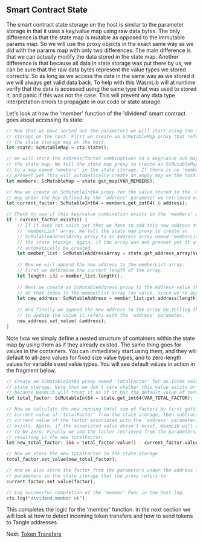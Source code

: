 ## Smart Contract State

The smart contract state storage on the host is similar to the parameter storage
in that it uses a key/value map using raw data bytes. The only difference is
that the state map is mutable as opposed to the immutable params map. So we will
use the proxy objects in the exact same way as we did with the params map with
only two differences. The main difference is that we can actually modify the
data stored in the state map. Another difference is that because all data in
state storage was put there by us, we can be sure that the raw data bytes
represent the value types we stored correctly. So as long as we access the data
in the same way as we stored it we will always get valid data back. To help with
this WasmLib will at runtime verify that the data is accessed using the same
type that was used to stored it, and panic if this was not the case. This will
prevent any data type interpretation errors to propagate in our code or state
storage.

Let's look at how the 'member' function of the 'dividend' smart contract goes
about accessing its state:

```rust
// Now that we have sorted out the parameters we will start using the state
// storage on the host. First we create an ScMutableMap proxy that refers to
// the state storage map on the host.
let state: ScMutableMap = ctx.state();

// We will store the address/factor combinations in a key/value sub-map inside
// the state map. We tell the state map proxy to create an ScMutableMap proxy
// to a map named 'members' in the state storage. If there is no 'members' map
// present yet this will automatically create an empty map on the host.
let members: ScMutableMap = state.get_map(VAR_MEMBERS);

// Now we create an ScMutableInt64 proxy for the value stored in the 'members'
// map under the key defined by the 'address' parameter we retrieved earlier.
let current_factor: ScMutableInt64 = members.get_int64( & address);

// Check to see if this key/value combination exists in the 'members' map
if ! current_factor.exists() {
    // If it does not exist yet then we have to add this new address to the
    // 'memberList' array. We tell the state map proxy to create an
    // ScMutableAddressArray proxy to an Address array named 'memberList' in
    // the state storage. Again, if the array was not present yet it will
    // automatically be created.
    let member_list: ScMutableAddressArray = state.get_address_array(VAR_MEMBER_LIST);
    
    // Now we will append the new address to the memberList array.
    // First we determine the current length of the array.
    let length: i32 = member_list.length();
    
    // Next we create an ScMutableAddress proxy to the Address value that lives
    // at that index in the memberList array (no value, since we're appending).
    let new_address: ScMutableAddress = member_list.get_address(length);
    
    // And finally we append the new address to the array by telling the proxy
    // to update the value it refers with the 'address' parameter.
    new_address.set_value( &address);
}
```

Note how we simply define a nested structure of containers within the state map
by using them as if they already existed. The same thing goes for values in the
containers. You can immediately start using them, and they will default to
all-zero values for fixed size value types, and to zero-length values for
variable sized value types. You will see default values in action in the
fragment below.

```rust
// Create an ScMutableInt64 proxy named 'totalFactor' for an Int64 value in
// state storage. Note that we don't care whether this value exists or not,
// because WasmLib will treat it as if it has the default value of zero.
let total_factor: ScMutableInt64 = state.get_int64(VAR_TOTAL_FACTOR);

// Now we calculate the new running total sum of factors by first getting the
// current value of 'totalFactor' from the state storage, then subtracting the
// current value of the factor associated with the 'address' parameter, if any
// exists. Again, if the associated value doesn't exist, WasmLib will assume it
// to be zero. Finally we add the factor retrieved from the parameters,
// resulting in the new totalFactor.
let new_total_factor: i64 = total_factor.value() - current_factor.value() + factor;

// Now we store the new totalFactor in the state storage
total_factor.set_value(new_total_factor);

// And we also store the factor from the parameters under the address from the
// parameters in the state storage that the proxy refers to
current_factor.set_value(factor);

// Log successful completion of the 'member' Func in the host log.
ctx.log("dividend.member ok");
```

This completes the logic for the 'member' function. In the next section we will
look at how to detect incoming token transfers and how to send tokens to Tangle
addresses.

Next: [Token Transfers](Transfers.md)

